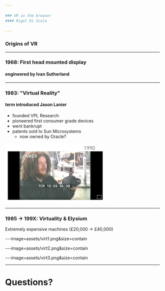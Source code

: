 ```yaml
---

### VR in the browser
#### Rigel Di Scala

---
```


### Origins of VR

---

### 1968: First head mounted display
#### engineered by Ivan Sutherland

---

### 1983: "Virtual Reality"
#### term introduced Jason Lanier
 - founded VPL Research
 - pioneered first consumer grade devices
 - went bankrupt
 - patents sold to Sun Microsystems
    - now owned by Oracle?

![](assets/jason.png)

---

### 1985 → 199X: Virtuality & Elysium
Extremely expensive machines (£20,000 → £40,000)

---image=assets/virt1.png&size=contain

---image=assets/virt2.png&size=contain

---image=assets/virt3.png&size=contain

---

# Questions?
